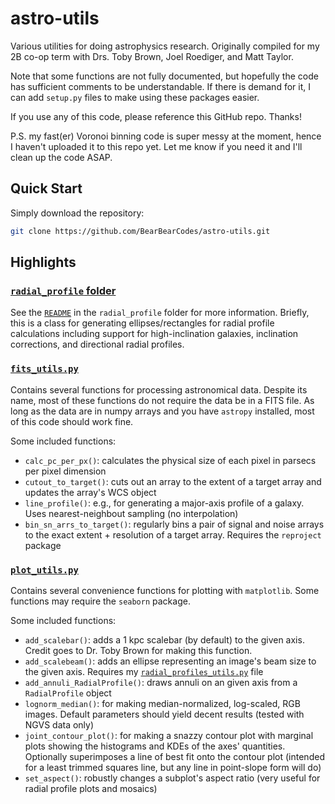 # astro-utils

Various utilities for doing astrophysics research. Originally compiled for my 2B co-op
term with Drs. Toby Brown, Joel Roediger, and Matt Taylor.

Note that some functions are not fully documented, but hopefully the code has sufficient
comments to be understandable. If there is demand for it, I can add `setup.py` files to
make using these packages easier.

If you use any of this code, please reference this GitHub repo. Thanks!

P.S. my fast(er) Voronoi binning code is super messy at the moment, hence I haven't
uploaded it to this repo yet. Let me know if you need it and I'll clean up the code ASAP.

## Quick Start

Simply download the repository:

```bash
git clone https://github.com/BearBearCodes/astro-utils.git
```

## Highlights

### [`radial_profile` folder](radial_profile/)

See the [`README`](radial_profile/README_radial_profile.md) in the `radial_profile` folder
for more information. Briefly, this is a class for generating ellipses/rectangles for
radial profile calculations including support for high-inclination galaxies, inclination
corrections, and directional radial profiles.

### [`fits_utils.py`](fits_utils.py)

Contains several functions for processing astronomical data. Despite its name, most of
these functions do not require the data be in a FITS file. As long as the data are in
numpy arrays and you have `astropy` installed, most of this code should work fine.

Some included functions:

- `calc_pc_per_px()`: calculates the physical size of each pixel in parsecs per pixel
  dimension
- `cutout_to_target()`: cuts out an array to the extent of a target array and updates the
  array's WCS object
- `line_profile()`: e.g., for generating a major-axis profile of a galaxy. Uses
  nearest-neighbout sampling (no interpolation)
- `bin_sn_arrs_to_target()`: regularly bins a pair of signal and noise arrays to the exact
  extent + resolution of a target array. Requires the `reproject` package

### [`plot_utils.py`](plot_utils.py)

Contains several convenience functions for plotting with `matplotlib`. Some functions may
require the `seaborn` package.

Some included functions:

- `add_scalebar()`: adds a 1 kpc scalebar (by default) to the given axis. Credit goes to
  Dr. Toby Brown for making this function.
- `add_scalebeam()`: adds an ellipse representing an image's beam size to the given axis.
  Requires my [`radial_profiles_utils.py`](radial_profile/radial_profile_utils.py) file
- `add_annuli_RadialProfile()`: draws annuli on an given axis from a `RadialProfile`
  object
- `lognorm_median()`: for making median-normalized, log-scaled, RGB images. Default
  parameters should yield decent results (tested with NGVS data only)
- `joint_contour_plot()`: for making a snazzy contour plot with marginal plots showing the
  histograms and KDEs of the axes' quantities. Optionally superimposes a line of best fit
  onto the contour plot (intended for a least trimmed squares line, but any line in
  point-slope form will do)
- `set_aspect()`: robustly changes a subplot's aspect ratio (very useful for radial
  profile plots and mosaics)
